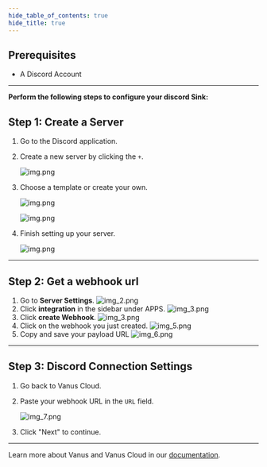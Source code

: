```yaml
--- 
hide_table_of_contents: true
hide_title: true
---
```


## Prerequisites

- A Discord Account

---

**Perform the following steps to configure your discord Sink:**

## Step 1: Create a Server

1. Go to the Discord application.

2. Create a new server by clicking the `+`.

    ![img.png](images/1.png)
3. Choose a template or create your own.

    ![img.png](images/2.png)

    ![img.png](images/2.1.png)

4. Finish setting up your server.

    ![img.png](images/2.2.png)

---

## Step 2: Get a webhook url

1. Go to **Server Settings**.
    ![img_2.png](images/3.png)
2. Click **integration** in the sidebar under APPS.
    ![img_3.png](images/4.png)
3. Click **create Webhook**.
    ![img_3.png](images/4.1.png)
4. Click on the webhook you just created.
    ![img_5.png](images/5.png)
5. Copy and save your payload URL
    ![img_6.png](images/6.png)

---

## Step 3: Discord Connection Settings

1. Go back to Vanus Cloud.
2. Paste your webhook URL in the `URL` field.

    ![img_7.png](images/7.png)
3. Click "Next" to continue.

---

Learn more about Vanus and Vanus Cloud in our [documentation](https://docs.vanus.ai).
